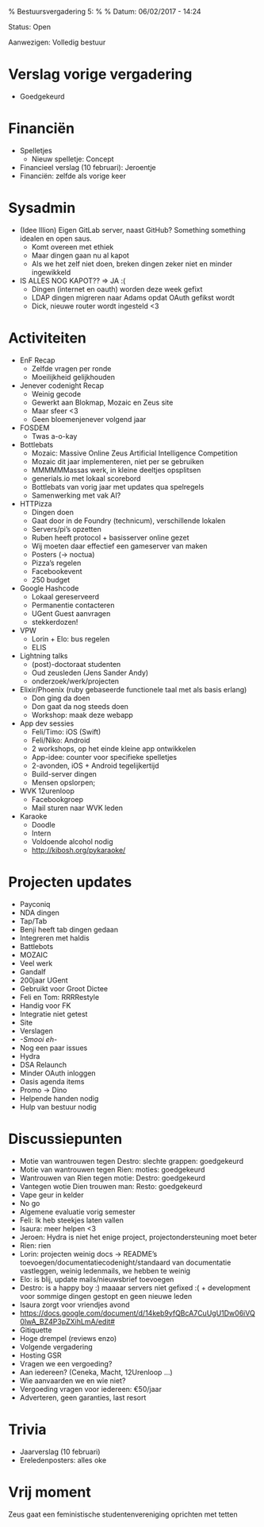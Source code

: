 % ﻿Bestuursvergadering 5:
%
% Datum: 06/02/2017 - 14:24

Status: Open

Aanwezigen: Volledig bestuur

# Verslag vorige vergadering
  - Goedgekeurd

# Financiën
   * Spelletjes
      * Nieuw spelletje: Concept
   * Financieel verslag (10 februari): Jeroentje
   * Financiën: zelfde als vorige keer

# Sysadmin
   * (Idee Illion) Eigen GitLab server, naast GitHub? Something something idealen en open saus.
      * Komt overeen met ethiek
      * Maar dingen gaan nu al kapot
      * Als we het zelf niet doen, breken dingen zeker niet en minder ingewikkeld
   * IS ALLES NOG KAPOT?? => JA :(
      * Dingen (internet en oauth) worden deze week gefixt
      * LDAP dingen migreren naar Adams opdat OAuth gefikst wordt
      * Dick, nieuwe router wordt ingesteld <3


# Activiteiten
   * EnF Recap
      * Zelfde vragen per ronde
      * Moeilijkheid gelijkhouden
   * Jenever codenight Recap
      * Weinig gecode
      * Gewerkt aan Blokmap, Mozaic en Zeus site
      * Maar sfeer <3
      * Geen bloemenjenever volgend jaar
   * FOSDEM
      * Twas a-o-kay
   * Bottlebats
      *  Mozaic: Massive Online Zeus Artificial Intelligence Competition
      * Mozaic dit jaar implementeren, niet per se gebruiken
      * MMMMMMassas werk, in kleine deeltjes opsplitsen
      * generials.io met lokaal scorebord
      * Bottlebats van vorig jaar met updates qua spelregels
      * Samenwerking met vak AI?
   * HTTPizza
      * Dingen doen
      * Gaat door in de Foundry (technicum), verschillende lokalen
      * Servers/pi’s opzetten
      * Ruben heeft protocol + basisserver online gezet
      * Wij moeten daar effectief een gameserver van maken
      * Posters (-> noctua)
      * Pizza’s regelen
      * Facebookevent
      * 250 budget
   * Google Hashcode
      * Lokaal gereserveerd
      * Permanentie contacteren
      * UGent Guest aanvragen
      * stekkerdozen!
   * VPW
      * Lorin + Elo: bus regelen
      * ELIS
   * Lightning talks
      * (post)-doctoraat studenten
      * Oud zeusleden (Jens Sander Andy)
      * onderzoek/werk/projecten
   * Elixir/Phoenix (ruby gebaseerde functionele taal met als basis erlang)
      * Don ging da doen
      * Don gaat da nog steeds doen
      * Workshop: maak deze webapp
   * App dev sessies
      * Feli/Timo: iOS (Swift)
      * Feli/Niko: Android
      * 2 workshops, op het einde kleine app ontwikkelen
      * App-idee: counter voor specifieke spelletjes
      * 2-avonden, iOS + Android tegelijkertijd
      * Build-server dingen
      * Mensen opslorpen;
   * WVK 12urenloop
      * Facebookgroep
      * Mail sturen naar WVK leden
   * Karaoke
      * Doodle
      * Intern
      * Voldoende alcohol nodig
      * http://kibosh.org/pykaraoke/

# Projecten updates
   * Payconiq
   * NDA dingen
   * Tap/Tab
   * Benji heeft tab dingen gedaan
   * Integreren met haldis
   * Battlebots
   * MOZAIC
   * Veel werk
   * Gandalf
   * 200jaar UGent
   * Gebruikt voor Groot Dictee
   * Feli en Tom: RRRRestyle
   * Handig voor FK
   * Integratie niet getest
   * Site
   * Verslagen
   * *-*Smooi eh*-*
   * Nog een paar issues
   * Hydra
   * DSA Relaunch
   * Minder OAuth inloggen
   * Oasis agenda items
   * Promo -> Dino
   * Helpende handen nodig
   * Hulp van bestuur nodig


# Discussiepunten
   * Motie van wantrouwen tegen Destro: slechte grappen: goedgekeurd
   * Motie van wantrouwen tegen Rien: moties: goedgekeurd
   * Wantrouwen van Rien tegen motie: Destro: goedgekeurd
   * Vantegen wotie Dien trouwen man: Resto: goedgekeurd
   * Vape geur in kelder
   * No go
   * Algemene evaluatie vorig semester
   * Feli: Ik heb steekjes laten vallen
   * Isaura: meer helpen <3
   * Jeroen: Hydra is niet het enige project, projectondersteuning moet beter
   * Rien: rien
   * Lorin: projecten weinig docs -> README’s toevoegen/documentatiecodenight/standaard van documentatie vastleggen, weinig ledenmails, we hebben te weinig 
   * Elo: is blij, update mails/nieuwsbrief toevoegen
   * Destro: is a happy boy :) maaaar servers niet gefixed :( + development voor sommige dingen gestopt en geen nieuwe leden
   * Isaura zorgt voor vriendjes avond
   * https://docs.google.com/document/d/14keb9yfQBcA7CuUgU1Dw06iVQ0lwA_BZ4P3pZXihLmA/edit#
   * Gitiquette
   * Hoge drempel (reviews enzo)
   * Volgende vergadering
   * Hosting GSR
   * Vragen we een vergoeding?
   * Aan iedereen? (Ceneka, Macht, 12Urenloop …)
   * Wie aanvaarden we en wie niet?
   * Vergoeding vragen voor iedereen: €50/jaar
   * Adverteren, geen garanties, last resort


# Trivia
   * Jaarverslag (10 februari)
   * Ereledenposters: alles oke


# Vrij moment
Zeus gaat een feministische studentenvereniging oprichten met tetten
